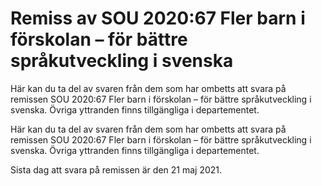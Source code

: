 # Remiss av SOU 2020:67 Fler barn i förskolan – för bättre språkutveckling i svenska

Här kan du ta del av svaren från dem som har ombetts att svara på remissen SOU 2020:67 Fler barn i förskolan – för bättre språkutveckling i svenska. Övriga yttranden finns tillgängliga i departementet.

Här kan du ta del av svaren från dem som har ombetts att svara på remissen SOU 2020:67 Fler barn i förskolan – för bättre språkutveckling i svenska. Övriga yttranden finns tillgängliga i departementet.

Sista dag att svara på remissen är den 21 maj 2021.
